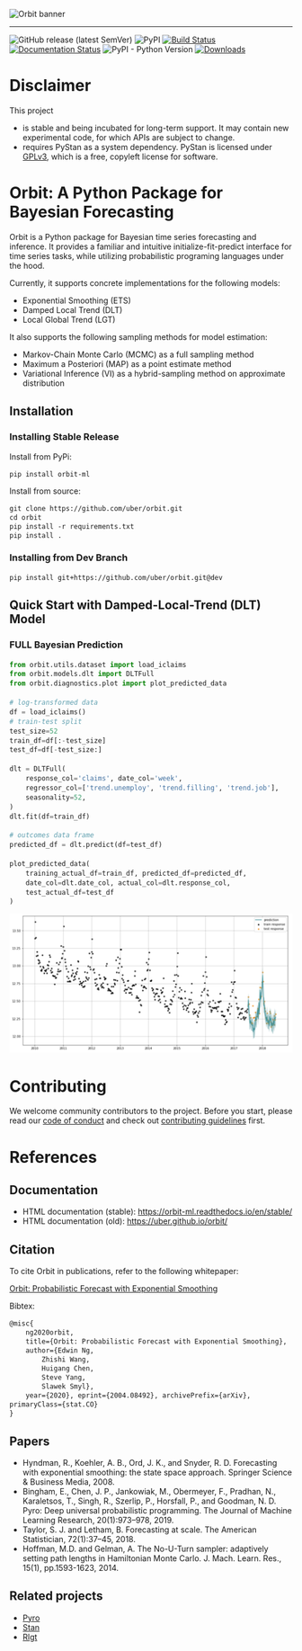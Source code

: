 ![Orbit banner](https://raw.githubusercontent.com/uber/orbit/dev/docs/img/orbit-banner.png)

-------------------------------------------------------------------------------------------------------------------------------------
![GitHub release (latest SemVer)](https://img.shields.io/github/v/release/uber/orbit)
![PyPI](https://img.shields.io/pypi/v/orbit-ml)
[![Build Status](https://travis-ci.com/uber/orbit.svg?branch=dev)](https://travis-ci.com/uber/orbit)
[![Documentation Status](https://readthedocs.org/projects/orbit-ml/badge/?version=latest)](https://orbit-ml.readthedocs.io/en/latest/?badge=latest)
![PyPI - Python Version](https://img.shields.io/pypi/pyversions/orbit-ml)
[![Downloads](https://pepy.tech/badge/orbit-ml)](https://pepy.tech/project/orbit-ml)


# Disclaimer

This project

- is stable and being incubated for long-term support. It may contain new experimental code, for which APIs are subject to change.
- requires PyStan as a system dependency. PyStan is licensed under [GPLv3](https://www.gnu.org/licenses/gpl-3.0.html), which is a free, copyleft license for software.


# Orbit: A Python Package for Bayesian Forecasting

Orbit is a Python package for Bayesian time series forecasting and inference. It provides a
familiar and intuitive initialize-fit-predict interface for time series tasks, while utilizing probabilistic programing languages under the hood.

Currently, it supports concrete implementations for the following
models:

-  Exponential Smoothing (ETS)
-  Damped Local Trend (DLT)
-  Local Global Trend (LGT)

It also supports the following sampling methods for
model estimation:

-  Markov-Chain Monte Carlo (MCMC) as a full sampling method
-  Maximum a Posteriori (MAP) as a point estimate method
-  Variational Inference (VI) as a hybrid-sampling method on approximate
   distribution


##  Installation
### Installing Stable Release

Install from PyPi:
```shell
pip install orbit-ml
```

Install from source:
```shell
git clone https://github.com/uber/orbit.git
cd orbit
pip install -r requirements.txt
pip install .
```

### Installing from Dev Branch
```shell
pip install git+https://github.com/uber/orbit.git@dev
```

## Quick Start with Damped-Local-Trend (DLT) Model
### FULL Bayesian Prediction

```python
from orbit.utils.dataset import load_iclaims
from orbit.models.dlt import DLTFull
from orbit.diagnostics.plot import plot_predicted_data

# log-transformed data
df = load_iclaims()
# train-test split
test_size=52
train_df=df[:-test_size]
test_df=df[-test_size:]

dlt = DLTFull(
    response_col='claims', date_col='week',
    regressor_col=['trend.unemploy', 'trend.filling', 'trend.job'],
    seasonality=52,
)
dlt.fit(df=train_df)

# outcomes data frame
predicted_df = dlt.predict(df=test_df)

plot_predicted_data(
    training_actual_df=train_df, predicted_df=predicted_df,
    date_col=dlt.date_col, actual_col=dlt.response_col,
    test_actual_df=test_df
)
```

![full-pred](https://raw.githubusercontent.com/uber/orbit/dev/docs/img/dlt-mcmc-pred.png)

# Contributing

We welcome community contributors to the project. Before you start, please read our 
[code of conduct](https://github.com/uber/orbit/blob/master/CODE_OF_CONDUCT.md) and check out 
[contributing guidelines](https://github.com/uber/orbit/blob/master/CONTRIBUTING.md) first.

# References

##  Documentation

- HTML documentation (stable): https://orbit-ml.readthedocs.io/en/stable/
- HTML documentation (old): https://uber.github.io/orbit/

## Citation

To cite Orbit in publications, refer to the following whitepaper:

[Orbit: Probabilistic Forecast with Exponential Smoothing](https://arxiv.org/abs/2004.08492)

Bibtex:
```
@misc{
    ng2020orbit,
    title={Orbit: Probabilistic Forecast with Exponential Smoothing},
    author={Edwin Ng,
        Zhishi Wang,
        Huigang Chen,
        Steve Yang,
        Slawek Smyl},
    year={2020}, eprint={2004.08492}, archivePrefix={arXiv}, primaryClass={stat.CO}
}
```

##  Papers

- Hyndman, R., Koehler, A. B., Ord, J. K., and Snyder, R. D. Forecasting with exponential smoothing: the state space approach. Springer Science & Business Media, 2008.
- Bingham, E., Chen, J. P., Jankowiak, M., Obermeyer, F., Pradhan, N., Karaletsos, T., Singh, R., Szerlip, P., Horsfall, P., and Goodman, N. D. Pyro: Deep universal probabilistic programming. The Journal of Machine Learning Research, 20(1):973–978, 2019.
- Taylor, S. J. and Letham, B. Forecasting at scale. The American Statistician, 72(1):37–45, 2018.
- Hoffman, M.D. and Gelman, A. The No-U-Turn sampler: adaptively setting path lengths in Hamiltonian Monte Carlo. J. Mach. Learn. Res., 15(1), pp.1593-1623, 2014.

## Related projects

- [Pyro](https://github.com/pyro-ppl/pyro)
- [Stan](https://github.com/stan-dev/stan)
- [Rlgt](https://cran.r-project.org/web/packages/Rlgt/index.html)


